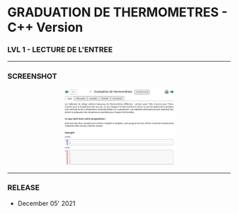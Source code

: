 # GRADUATION DE THERMOMETRES - C++ Version
### LVL 1 - LECTURE DE L'ENTREE

---
### **SCREENSHOT**

<div align="center">
    <img
        src="https://github.com/Ayckinn/CPP/blob/main/FRANCE_IOI/LEVEL_01/4_Lecture_entree/05_graduation_thermometres/todo.png"
        alt="DEMO"
        style="width:50%">
</div>

---
### **RELEASE**

- December 05' 2021